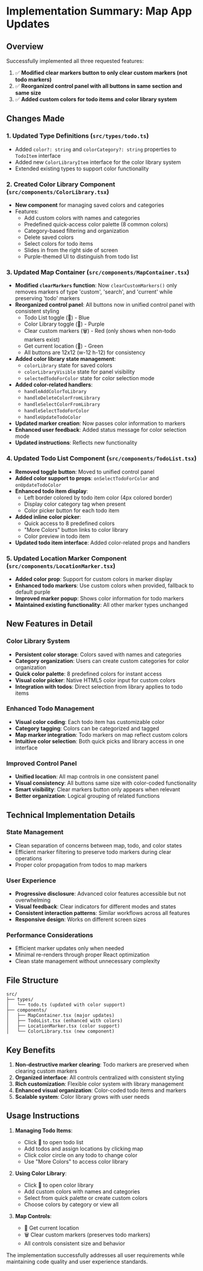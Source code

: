 # Implementation Summary: Map App Updates

## Overview
Successfully implemented all three requested features:

1. ✅ **Modified clear markers button to only clear custom markers (not todo markers)**
2. ✅ **Reorganized control panel with all buttons in same section and same size**
3. ✅ **Added custom colors for todo items and color library system**

## Changes Made

### 1. Updated Type Definitions (`src/types/todo.ts`)
- Added `color?: string` and `colorCategory?: string` properties to `TodoItem` interface
- Added new `ColorLibraryItem` interface for the color library system
- Extended existing types to support color functionality

### 2. Created Color Library Component (`src/components/ColorLibrary.tsx`)
- **New component** for managing saved colors and categories
- Features:
  - Add custom colors with names and categories
  - Predefined quick-access color palette (8 common colors)
  - Category-based filtering and organization
  - Delete saved colors
  - Select colors for todo items
  - Slides in from the right side of screen
  - Purple-themed UI to distinguish from todo list

### 3. Updated Map Container (`src/components/MapContainer.tsx`)
- **Modified `clearMarkers` function**: Now `clearCustomMarkers()` only removes markers of type 'custom', 'search', and 'current' while preserving 'todo' markers
- **Reorganized control panel**: All buttons now in unified control panel with consistent styling
  - Todo List toggle (📝) - Blue
  - Color Library toggle (🎨) - Purple  
  - Clear custom markers (🗑️) - Red (only shows when non-todo markers exist)
  - Get current location (📍) - Green
  - All buttons are 12x12 (w-12 h-12) for consistency
- **Added color library state management**:
  - `colorLibrary` state for saved colors
  - `colorLibraryVisible` state for panel visibility
  - `selectedTodoForColor` state for color selection mode
- **Added color-related handlers**:
  - `handleAddColorToLibrary`
  - `handleDeleteColorFromLibrary` 
  - `handleSelectColorFromLibrary`
  - `handleSelectTodoForColor`
  - `handleUpdateTodoColor`
- **Updated marker creation**: Now passes color information to markers
- **Enhanced user feedback**: Added status message for color selection mode
- **Updated instructions**: Reflects new functionality

### 4. Updated Todo List Component (`src/components/TodoList.tsx`)
- **Removed toggle button**: Moved to unified control panel
- **Added color support to props**: `onSelectTodoForColor` and `onUpdateTodoColor`
- **Enhanced todo item display**: 
  - Left border colored by todo item color (4px colored border)
  - Display color category tag when present
  - Color picker button for each todo item
- **Added inline color picker**:
  - Quick access to 8 predefined colors
  - "More Colors" button links to color library
  - Color preview in todo item
- **Updated todo item interface**: Added color-related props and handlers

### 5. Updated Location Marker Component (`src/components/LocationMarker.tsx`)
- **Added color prop**: Support for custom colors in marker display
- **Enhanced todo markers**: Use custom colors when provided, fallback to default purple
- **Improved marker popup**: Shows color information for todo markers
- **Maintained existing functionality**: All other marker types unchanged

## New Features in Detail

### Color Library System
- **Persistent color storage**: Colors saved with names and categories
- **Category organization**: Users can create custom categories for color organization
- **Quick color palette**: 8 predefined colors for instant access
- **Visual color picker**: Native HTML5 color input for custom colors
- **Integration with todos**: Direct selection from library applies to todo items

### Enhanced Todo Management
- **Visual color coding**: Each todo item has customizable color
- **Category tagging**: Colors can be categorized and tagged
- **Map marker integration**: Todo markers on map reflect custom colors
- **Intuitive color selection**: Both quick picks and library access in one interface

### Improved Control Panel
- **Unified location**: All map controls in one consistent panel
- **Visual consistency**: All buttons same size with color-coded functionality
- **Smart visibility**: Clear markers button only appears when relevant
- **Better organization**: Logical grouping of related functions

## Technical Implementation Details

### State Management
- Clean separation of concerns between map, todo, and color states
- Efficient marker filtering to preserve todo markers during clear operations
- Proper color propagation from todos to map markers

### User Experience
- **Progressive disclosure**: Advanced color features accessible but not overwhelming
- **Visual feedback**: Clear indicators for different modes and states
- **Consistent interaction patterns**: Similar workflows across all features
- **Responsive design**: Works on different screen sizes

### Performance Considerations
- Efficient marker updates only when needed
- Minimal re-renders through proper React optimization
- Clean state management without unnecessary complexity

## File Structure
```
src/
├── types/
│   └── todo.ts (updated with color support)
├── components/
│   ├── MapContainer.tsx (major updates)
│   ├── TodoList.tsx (enhanced with colors)
│   ├── LocationMarker.tsx (color support)
│   └── ColorLibrary.tsx (new component)
```

## Key Benefits
1. **Non-destructive marker clearing**: Todo markers are preserved when clearing custom markers
2. **Organized interface**: All controls centralized with consistent styling
3. **Rich customization**: Flexible color system with library management
4. **Enhanced visual organization**: Color-coded todo items and markers
5. **Scalable system**: Color library grows with user needs

## Usage Instructions
1. **Managing Todo Items**: 
   - Click 📝 to open todo list
   - Add todos and assign locations by clicking map
   - Click color circle on any todo to change color
   - Use "More Colors" to access color library

2. **Using Color Library**:
   - Click 🎨 to open color library  
   - Add custom colors with names and categories
   - Select from quick palette or create custom colors
   - Choose colors by category or view all

3. **Map Controls**:
   - 📍 Get current location
   - 🗑️ Clear custom markers (preserves todo markers)
   - All controls consistent size and behavior

The implementation successfully addresses all user requirements while maintaining code quality and user experience standards.